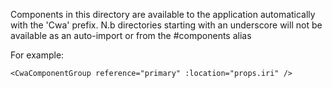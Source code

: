 Components in this directory are available to the application automatically with the 'Cwa' prefix.
N.b directories starting with an underscore will not be available as an auto-import or from the #components alias

For example:
```vue
<CwaComponentGroup reference="primary" :location="props.iri" />
```
